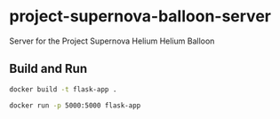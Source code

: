 # project-supernova-balloon-server
 Server for the Project Supernova Helium Helium Balloon

## Build and Run
```bash
docker build -t flask-app .

docker run -p 5000:5000 flask-app
```